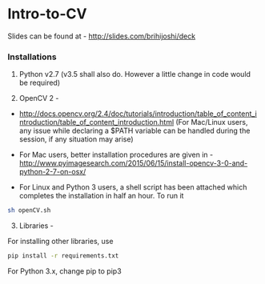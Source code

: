 # Intro-to-CV

Slides can be found at - http://slides.com/brihijoshi/deck

### Installations

1. Python v2.7 (v3.5 shall also do. However a little change in code would be required)


2. OpenCV 2 -

  * http://docs.opencv.org/2.4/doc/tutorials/introduction/table_of_content_introduction/table_of_content_introduction.html
(For Mac/Linux users, any issue while declaring a $PATH variable can be handled during the session, if any situation may arise)

  * For Mac users, better installation procedures are given in - http://www.pyimagesearch.com/2015/06/15/install-opencv-3-0-and-python-2-7-on-osx/

  * For Linux and Python 3 users, a shell script has been attached which completes the installation in half an hour. To run it
```sh
sh openCV.sh
```



3. Libraries -

For installing other libraries, use

```sh
pip install -r requirements.txt 
```

For Python 3.x, change pip to pip3

 



